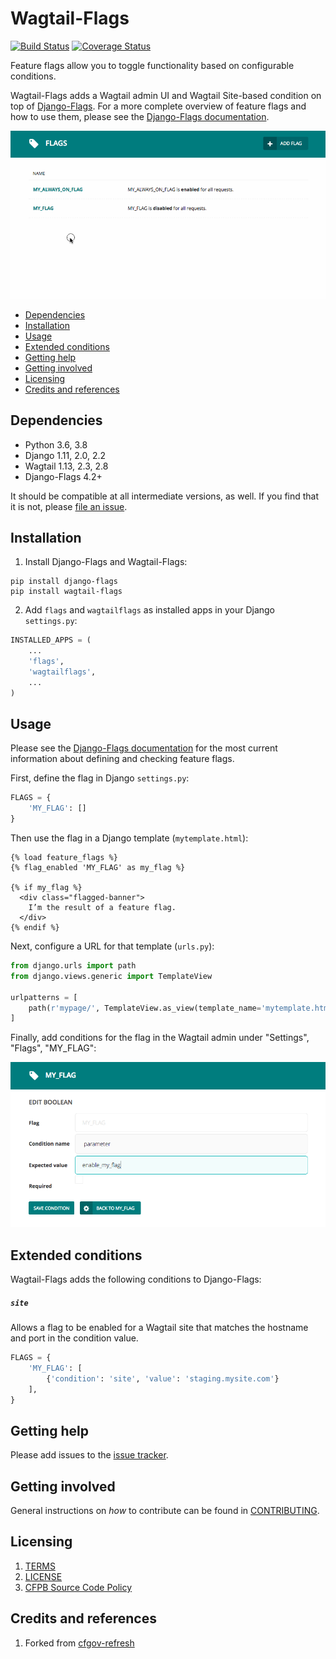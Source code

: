 # Wagtail-Flags

[![Build Status](https://travis-ci.org/cfpb/wagtail-flags.svg?branch=master)](https://travis-ci.org/cfpb/wagtail-flags)
[![Coverage Status](https://coveralls.io/repos/github/cfpb/wagtail-flags/badge.svg?branch=master)](https://coveralls.io/github/cfpb/wagtail-flags?branch=master)

Feature flags allow you to toggle functionality based on configurable conditions. 

Wagtail-Flags adds a Wagtail admin UI and Wagtail Site-based condition on top of [Django-Flags](https://github.com/cfpb/django-flags). For a more complete overview of feature flags and how to use them, please see the [Django-Flags documentation](https://cfpb.github.io/django-flags).

![Feature flags in the Wagtail admin](wagtailflags.gif)

- [Dependencies](#dependencies)
- [Installation](#installation)
- [Usage](#usage)
- [Extended conditions](#extended-conditions)
- [Getting help](#getting-help)
- [Getting involved](#getting-involved)
- [Licensing](#licensing)
- [Credits and references](#credits-and-references)

## Dependencies

- Python 3.6, 3.8
- Django 1.11, 2.0, 2.2
- Wagtail 1.13, 2.3, 2.8
- Django-Flags 4.2+ 

It should be compatible at all intermediate versions, as well.
If you find that it is not, please [file an issue](issues/new).

## Installation

1. Install Django-Flags and Wagtail-Flags:

```shell
pip install django-flags
pip install wagtail-flags
```

2. Add `flags` and `wagtailflags` as installed apps in your Django `settings.py`:

 ```python
 INSTALLED_APPS = (
     ...
     'flags',
     'wagtailflags',
     ...
 )
```

## Usage

Please see the [Django-Flags documentation](https://cfpb.github.io/django-flags) for the most current information about defining and checking feature flags.

First, define the flag in Django `settings.py`:

```python
FLAGS = {
    'MY_FLAG': []
}
```

Then use the flag in a Django template (`mytemplate.html`):

```django
{% load feature_flags %}
{% flag_enabled 'MY_FLAG' as my_flag %}

{% if my_flag %}
  <div class="flagged-banner">
    I’m the result of a feature flag.   
  </div>
{% endif %}
```

Next, configure a URL for that template (`urls.py`):

```python
from django.urls import path
from django.views.generic import TemplateView

urlpatterns = [
    path(r'mypage/', TemplateView.as_view(template_name='mytemplate.html')),
]
```

Finally, add conditions for the flag in the Wagtail admin under "Settings", "Flags", "MY_FLAG":

![Creating conditions in the Wagtail admin](screenshot_create.png)

## Extended conditions

Wagtail-Flags adds the following conditions to Django-Flags:

##### `site`

Allows a flag to be enabled for a Wagtail site that matches the hostname and port in the condition value.

```python
FLAGS = {
    'MY_FLAG': [
        {'condition': 'site', 'value': 'staging.mysite.com'}
    ],
}
```

## Getting help

Please add issues to the [issue tracker](https://github.com/cfpb/wagtail-flags/issues).

## Getting involved

General instructions on _how_ to contribute can be found in [CONTRIBUTING](CONTRIBUTING.md).

## Licensing
1. [TERMS](TERMS.md)
2. [LICENSE](LICENSE)
3. [CFPB Source Code Policy](https://github.com/cfpb/source-code-policy/)

## Credits and references

1. Forked from [cfgov-refresh](https://github.com/cfpb/cfgov-refresh)
